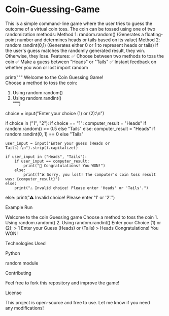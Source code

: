 # Coin-Guessing-Game
This is a simple command-line game where the user tries to guess the outcome of a virtual coin toss. The coin can be tossed using one of two randomization methods:
Method 1: random.random() (Generates a floating-point number and determines heads or tails based on its value)
Method 2: random.randint(0,1) (Generates either 0 or 1 to represent heads or tails)
If the user's guess matches the randomly generated result, they win. Otherwise, they lose.
Features:
✅ Choose between two methods to toss the coin
✅ Make a guess between "Heads" or "Tails"
✅ Instant feedback on whether you won or lost
import random

print("""
Welcome to the Coin Guessing Game!  
Choose a method to toss the coin:  
1. Using random.random()  
2. Using random.randint()  
""")

choice = input("Enter your choice (1) or (2):\n")

if choice in ("1", "2"):
    if choice == "1":
        computer_result = "Heads" if random.random() >= 0.5 else "Tails"
    else:
        computer_result = "Heads" if random.randint(0, 1) == 0 else "Tails"

    user_input = input("Enter your guess (Heads or Tails):\n").strip().capitalize()

    if user_input in ("Heads", "Tails"):
        if user_input == computer_result:
            print("🎉 Congratulations! You WON!")
        else:
            print(f"❌ Sorry, you lost! The computer's coin toss result was: {computer_result}")
    else:
        print("⚠ Invalid choice! Please enter 'Heads' or 'Tails'.")
else:
    print("⚠ Invalid choice! Please enter '1' or '2'.")
      
    
Example Run

Welcome to the coin Guessing game Choose a method to toss the coin 1. Using random.random() 2. Using random.randint() Enter your Choice (1) or (2): > 1 Enter your Guess (Heads) or (Tails) > Heads Congratulations! You WON! 

Technologies Used

Python

random module

Contributing

Feel free to fork this repository and improve the game!

License

This project is open-source and free to use.
Let me know if you need any modifications!

